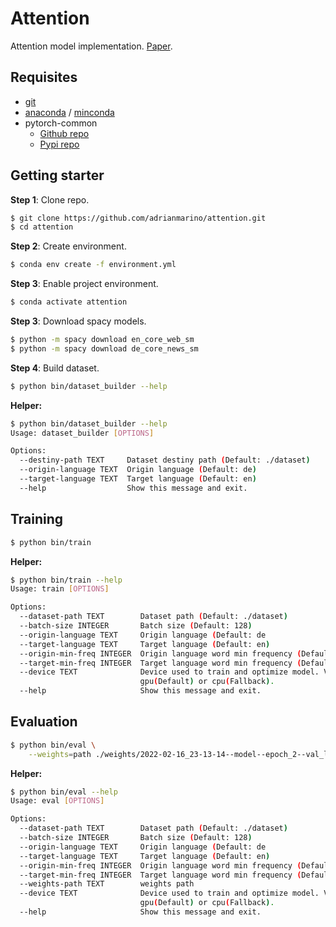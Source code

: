 # Attention

Attention model implementation. [Paper](https://arxiv.org/abs/1409.0473).

## Requisites

* [git](https://git-scm.com/downloads)
* [anaconda](https://www.anaconda.com/products/individual) / [minconda](https://docs.conda.io/en/latest/miniconda.html)
* pytorch-common
  * [Github repo](https://github.com/adrianmarino/pytorch-common/tree/master)
  * [Pypi repo](https://pypi.org/project/pytorch-common/)

## Getting starter

**Step 1**: Clone repo.

```bash
$ git clone https://github.com/adrianmarino/attention.git
$ cd attention
```

**Step 2**: Create environment.

```bash
$ conda env create -f environment.yml
```

**Step 3**: Enable project environment.

```bash
$ conda activate attention
```

**Step 3**: Download spacy models.

```bash
$ python -m spacy download en_core_web_sm
$ python -m spacy download de_core_news_sm
```

**Step 4**: Build dataset.

```bash
$ python bin/dataset_builder --help                                                                                                                                                                     ✔  attention   08:21:18  
```

**Helper:**

```bash
$ python bin/dataset_builder --help                                                                                                                                                                     ✔  attention   08:21:18  
Usage: dataset_builder [OPTIONS]

Options:
  --destiny-path TEXT     Dataset destiny path (Default: ./dataset)
  --origin-language TEXT  Origin language (Default: de)
  --target-language TEXT  Target language (Default: en)
  --help                  Show this message and exit.
```


## Training

```bash
$ python bin/train
```

**Helper:**

```bash
$ python bin/train --help
Usage: train [OPTIONS]

Options:
  --dataset-path TEXT        Dataset path (Default: ./dataset)
  --batch-size INTEGER       Batch size (Default: 128)
  --origin-language TEXT     Origin language (Default: de
  --target-language TEXT     Target language (Default: en)
  --origin-min-freq INTEGER  Origin language word min frequency (Default: 2)
  --target-min-freq INTEGER  Target language word min frequency (Default: 2)
  --device TEXT              Device used to train and optimize model. Values:
                             gpu(Default) or cpu(Fallback).
  --help                     Show this message and exit.
```

## Evaluation

```bash
$ python bin/eval \
    --weights=path ./weights/2022-02-16_23-13-14--model--epoch_2--val_loss_3.5578497585497404.pt
```

**Helper:**

```bash
$ python bin/eval --help
Usage: eval [OPTIONS]

Options:
  --dataset-path TEXT        Dataset path (Default: ./dataset)
  --batch-size INTEGER       Batch size (Default: 128)
  --origin-language TEXT     Origin language (Default: de
  --target-language TEXT     Target language (Default: en)
  --origin-min-freq INTEGER  Origin language word min frequency (Default: 2)
  --target-min-freq INTEGER  Target language word min frequency (Default: 2)
  --weights-path TEXT        weights path
  --device TEXT              Device used to train and optimize model. Values:
                             gpu(Default) or cpu(Fallback).
  --help                     Show this message and exit.
```
